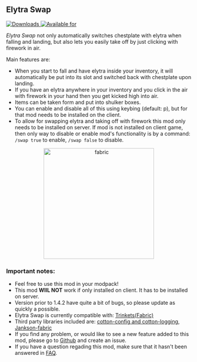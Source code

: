 ## Elytra Swap
[![Downloads](http://cf.way2muchnoise.eu/full_353164_donwloads.svg) ![Available for](http://cf.way2muchnoise.eu/versions/353164.svg)](https://www.curseforge.com/minecraft/mc-mods/elytra-swap)

_Elytra Swap_ not only automatically switches chestplate with elytra when falling and landing, but also lets you easily take off by just clicking with firework in air. 

Main features are:
* When you start to fall and have elytra inside your inventory, it will automatically be put into its slot and switched back with chestplate upon landing.
* If you have an elytra anywhere in your inventory and you click in the air with firework in your hand then you get kicked high into air.
* Items can be taken form and put into shulker boxes.
* You can enable and disable all of this using keybing (default: p), but for that mod needs to be installed on the client.
* To allow for swapping elytra and taking off with firework this mod only needs to be installed on server. If mod is not installed on client game, then only way to disable or enable mod's functionality is by a command:  `/swap true` to enable, `/swap false`  to disable.

<center><a href="https://www.curseforge.com/minecraft/mc-mods/fabric-api">
<img src="https://i.imgur.com/Ol1Tcf8.png" alt="fabric" width=300 >
</a></center>

### Important notes:  
* Feel free to use this mod in your modpack!
* This mod **WIIL NOT** work if only installed on client. It has to be installed on server.
* Version prior to 1.4.2 have quite a bit of bugs, so please update as quickly a possible.
* Elytra Swap is currently compatible with: [Trinkets(Fabric)](https://www.curseforge.com/minecraft/mc-mods/trinkets-fabric)
* Third party libraries included are: [cotton-config and cotton-logging](https://github.com/CottonMC/Cotton), [Jankson-fabric](https://github.com/CottonMC/Jankson-Fabric)
* If you find any problem, or would like to see a new feature added to this mod, please go to [Github](https://github.com/Szum123321/elytra_swap/issues) and create an issue.
* If you have a question regading this mod, make sure that it hasn't been answered in [FAQ](https://github.com/Szum123321/elytra_swap/blob/master/FAQ.MD).

